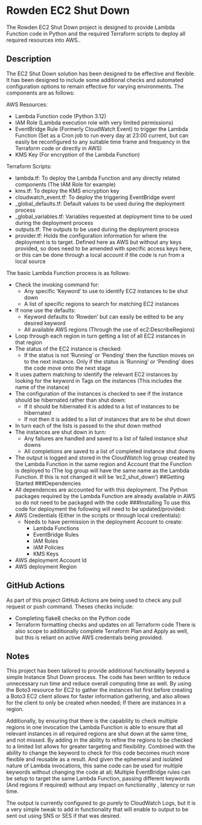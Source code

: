 # Rowden EC2 Shut Down
The Rowden EC2 Shut Down project is designed to provide Lambda Function code in Python and the required Terraform scripts to deploy all required resources into AWS..
## Description
The EC2 Shut Down solution has been designed to be effective and flexible. It has been designed to include some additional checks and automated configuration options to remain effective for varying environments. 
The components are as follows:

AWS Resources:

* Lambda Function code (Python 3.12)
*	IAM Role (Lambda execution role with very limited permissions)
*	EventBridge Rule (Formerly CloudWatch Event) to trigger the Lambda Function (Set as a Cron job to run every day at 23:00 current, but can easily be reconfigured to any suitable time frame and frequency in the Terraform code or directly in AWS)
*	KMS Key (For encryption of the Lambda Function)
  
Terraform Scripts:

*	lambda.tf: To deploy the Lambda Function and any directly related components (The IAM Role for example)
*	kms.tf: To deploy the KMS encryption key
*	cloudwatch_event.tf: To deploy the triggering EventBridge event
*	_global_defaults.tf: Default values to be used during the deployment process
*	_global_variables.tf: Variables requested at deployment time to be used during the deployment process
*	outputs.tf: The outputs to be used during the deployment process
*	provider.tf: Holds the configuration information for where the deployment is to target. Defined here as AWS but without any keys provided, so does need to be amended with specific access keys here, or this can be done through a local account if the code is run from a local source

The basic Lambda Function process is as follows:

*	Check the invoking command for:
    * Any specific ‘Keyword’ to use to identify EC2 instances to be shut down
    *	A list of specific regions to search for matching EC2 instances
*	If none use the defaults:
    *	Keyword defaults to ‘Rowden’ but can easily be edited to be any desired keyword
    *	All available AWS regions (Through the use of ec2:DescribeRegions)
*	Loop through each region in turn getting a list of all EC2 instances in that region
*	The status of the EC2 instance is checked:
    *	If the status is not ‘Running’ or ‘Pending’ then the function moves on to the next instance. Only if the status is ‘Running’ or ‘Pending’ does the code move onto the next stage
*	It uses pattern matching to identify the relevant EC2 instances by looking for the keyword in Tags on the instances (This includes the name of the instance)
*	The configuration of the instances is checked to see if the instance should be hibernated rather than shut down:
    *	If it should be hibernated it is added to a list of instances to be hibernated
    *	If not then it is added to a list of instances that are to be shut down
*	In turn each of the lists is passed to the shut down method
*	The instances are shut down in turn:
    *	Any failures are handled and saved to a list of failed instance shut downs
    *	All completions are saved to a list of completed instance shut downs
*	The output is logged and stored in the CloudWatch log group created by the Lambda Function in the same region and Account that the Function is deployed to (The log group will have the same name as the Lambda Function. If this is not changed it will be ‘ec2_shut_down’)
##Getting Started
###Dependencies
*	All dependences are accounted for with this deployment. The Python packages required by the Lambda Function are already available in AWS so do not need to be packaged with the code
###Installing
To use this code for deployment the following will need to be updated/provided:
* AWS Credentials (Either in the scripts or through local credentials):
    * Needs to have permission in the deployment Account to create:
        * Lambda Functions
        * EventBridge Rules
        * IAM Roles
        * IAM Policies
        * KMS Keys
* AWS deployment Account Id
*	AWS deployment Region
## GitHub Actions
As part of this project GitHub Actions are being used to check any pull request or push command. Theses checks include:
* Completing flake8 checks on the Python code
*	Terraform formatting checks and updates on all Terraform code
There is also scope to additionally complete Terraform Plan and Apply as well, but this is reliant on active AWS credentials being provided.
## Notes
This project has been tailored to provide additional functionality beyond a simple Instance Shut Down process. The code has been written to reduce unnecessary run time and reduce overall computing time as well. By using the Boto3 resource for EC2 to gather the instances list first before creating a Boto3 EC2 client allows for faster information gathering,  and also allows for the client to only be created when needed; If there are instances in a region. 

Additionally, by ensuring that there is the capability to check multiple regions in one invocation the Lambda Function is able to ensure that all relevant instances in all required regions are shut down at the same time, and not missed. By adding in the ability to refine the regions to be checked to a limited list allows for greater targeting and flexibility. Combined with the ability to change the keyword to check for this code becomes much more flexible and reusable as a result. And given the ephemeral and isolated nature of Lambda invocations, this same code can be used for multiple keywords without changing the code at all; Multiple EventBridge rules can be setup to target the same Lambda Function, passing different keywords (And regions if required) without any impact on functionality , latency or run time. 

The output is currently configured to go purely to CloudWatch Logs, but it is a very simple tweak to add in functionality that will enable to output to be sent out using SNS or SES if that was desired.




